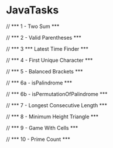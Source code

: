 # JavaTasks

// *** 1 - Two Sum ***

// *** 2 - Valid Parentheses ***

// *** 3 *** Latest Time Finder ***

// *** 4 - First Unique Character ***

// *** 5 - Balanced Brackets ***

// *** 6a - isPalindrome ***

// *** 6b - isPermutationOfPalindrome ***

// *** 7 - Longest Consecutive Length ***

// *** 8 - Minimum Height Triangle ***

// *** 9 - Game With Cells ***

// *** 10 - Prime Count ***

